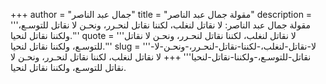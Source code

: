 +++
author = "جمال عبد الناصر"
title = "مقولة جمال عبد الناصر"
description = '''مقولة جمال عبد الناصر: لا نقاتل لنغلب، لكننا نقاتل لنحـرر، ونحـن لا نقاتل للتوسـع، ولكننا نقاتل لنحيا.'''
quote = '''لا نقاتل لنغلب، لكننا نقاتل لنحـرر، ونحـن لا نقاتل للتوسـع، ولكننا نقاتل لنحيا.'''
slug = '''لا-نقاتل-لنغلب،-لكننا-نقاتل-لنحـرر،-ونحـن-لا-نقاتل-للتوسـع،-ولكننا-نقاتل-لنحيا'''
+++
لا نقاتل لنغلب، لكننا نقاتل لنحـرر، ونحـن لا نقاتل للتوسـع، ولكننا نقاتل لنحيا.
